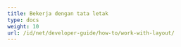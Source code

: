 ```yaml
---
title: Bekerja dengan tata letak
type: docs
weight: 10
url: /id/net/developer-guide/how-to/work-with-layout/
---
```


